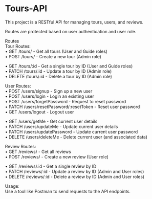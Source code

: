 # Tours-API
This project is a RESTful API for managing tours, users, and reviews.  

Routes are protected based on user authentication and user role.  

Routes  
Tour Routes:  
• GET /tours/ - Get all tours (User and Guide roles)  
• POST /tours/ - Create a new tour (Admin role)  

• GET /tours/:id - Get a single tour by ID (User and Guide roles)  
• PATCH /tours/:id - Update a tour by ID (Admin role)  
• DELETE /tours/:id - Delete a tour by ID (Admin role)  

User Routes:  
• POST /users/signup - Sign up a new user  
• POST /users/login - Login an existing user  
• POST /users/forgetPassword - Request to reset password  
• PATCH /users/resetPassword/:resetToken - Reset user password  
• GET /users/logout - Logout user  

• GET /users/getMe - Get current user details  
• PATCH /users/updateMe - Update current user details  
• PATCH /users/updatePassword - Update current user password  
• DELETE /users/deleteMe - Delete current user (and associated data)  

Review Routes:  
• GET /reviews/ - Get all reviews  
• POST /reviews/ - Create a new review (User role)  

• GET /reviews/:id - Get a single review by ID  
• PATCH /reviews/:id - Update a review by ID (Admin and User roles)  
• DELETE /reviews/:id - Delete a review by ID (Admin and User roles)  

Usage:  
Use a tool like Postman to send requests to the API endpoints.
